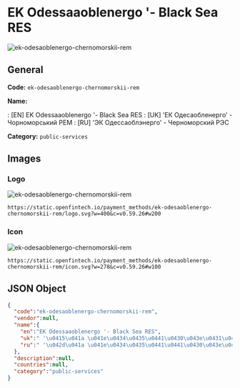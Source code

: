 
# EK Odessaaoblenergo '- Black Sea RES 
![ek-odesaoblenergo-chernomorskii-rem](https://static.openfintech.io/payment_methods/ek-odesaoblenergo-chernomorskii-rem/logo.svg?w=400&c=v0.59.26#w200)  

## General 
**Code:** `ek-odesaoblenergo-chernomorskii-rem` 
 
**Name:** 
 
:	[EN] EK Odessaaoblenergo '- Black Sea RES 
:	[UK]  'ЕК Одесаобленерго' - Чорноморський РЕМ 
:	[RU]  'ЭК Одессаоблэнерго' - Черноморский РЭС 
 
**Category:** `public-services` 
 

## Images 

### Logo 
![ek-odesaoblenergo-chernomorskii-rem](https://static.openfintech.io/payment_methods/ek-odesaoblenergo-chernomorskii-rem/logo.svg?w=400&c=v0.59.26#w200)  

```
https://static.openfintech.io/payment_methods/ek-odesaoblenergo-chernomorskii-rem/logo.svg?w=400&c=v0.59.26#w200
```  

### Icon 
![ek-odesaoblenergo-chernomorskii-rem](https://static.openfintech.io/payment_methods/ek-odesaoblenergo-chernomorskii-rem/icon.svg?w=278&c=v0.59.26#w100)  

```
https://static.openfintech.io/payment_methods/ek-odesaoblenergo-chernomorskii-rem/icon.svg?w=278&c=v0.59.26#w100
```  

## JSON Object 

```json
{
  "code":"ek-odesaoblenergo-chernomorskii-rem",
  "vendor":null,
  "name":{
    "en":"EK Odessaaoblenergo '- Black Sea RES",
    "uk":" '\u0415\u041a \u041e\u0434\u0435\u0441\u0430\u043e\u0431\u043b\u0435\u043d\u0435\u0440\u0433\u043e' - \u0427\u043e\u0440\u043d\u043e\u043c\u043e\u0440\u0441\u044c\u043a\u0438\u0439 \u0420\u0415\u041c",
    "ru":" '\u042d\u041a \u041e\u0434\u0435\u0441\u0441\u0430\u043e\u0431\u043b\u044d\u043d\u0435\u0440\u0433\u043e' - \u0427\u0435\u0440\u043d\u043e\u043c\u043e\u0440\u0441\u043a\u0438\u0439 \u0420\u042d\u0421"
  },
  "description":null,
  "countries":null,
  "category":"public-services"
}
```  
